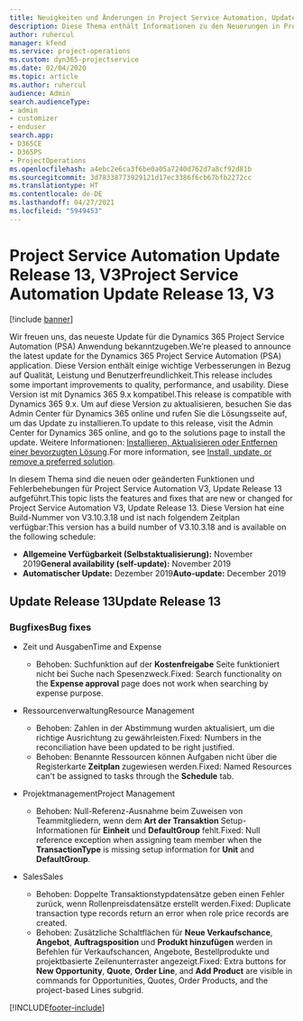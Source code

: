 ```yaml
---
title: Neuigkeiten und Änderungen in Project Service Automation, Update Release 13, V3
description: Diese Thema enthält Informationen zu den Neuerungen in Project Service Automation Release 13, V3.
author: ruhercul
manager: kfend
ms.service: project-operations
ms.custom: dyn365-projectservice
ms.date: 02/04/2020
ms.topic: article
ms.author: ruhercul
audience: Admin
search.audienceType:
- admin
- customizer
- enduser
search.app:
- D365CE
- D365PS
- ProjectOperations
ms.openlocfilehash: a4ebc2e6ca3f6be0a05a7240d762d7a8cf92d81b
ms.sourcegitcommit: 3d78338773929121d17ec3386f6cb67bfb2272cc
ms.translationtype: HT
ms.contentlocale: de-DE
ms.lasthandoff: 04/27/2021
ms.locfileid: "5949453"
---
```

# <a name="project-service-automation-update-release-13-v3"></a><span data-ttu-id="64155-103">Project Service Automation Update Release 13, V3</span><span class="sxs-lookup"><span data-stu-id="64155-103">Project Service Automation Update Release 13, V3</span></span>

[!include [banner](../includes/psa-now-project-operations.md)]

<span data-ttu-id="64155-104">Wir freuen uns, das neueste Update für die Dynamics 365 Project Service Automation (PSA) Anwendung bekanntzugeben.</span><span class="sxs-lookup"><span data-stu-id="64155-104">We’re pleased to announce the latest update for the Dynamics 365 Project Service Automation (PSA) application.</span></span> <span data-ttu-id="64155-105">Diese Version enthält einige wichtige Verbesserungen in Bezug auf Qualität, Leistung und Benutzerfreundlichkeit.</span><span class="sxs-lookup"><span data-stu-id="64155-105">This release includes some important improvements to quality, performance, and usability.</span></span> <span data-ttu-id="64155-106">Diese Version ist mit Dynamics 365 9.x kompatibel.</span><span class="sxs-lookup"><span data-stu-id="64155-106">This release is compatible with Dynamics 365 9.x.</span></span> <span data-ttu-id="64155-107">Um auf diese Version zu aktualisieren, besuchen Sie das Admin Center für Dynamics 365 online und rufen Sie die Lösungsseite auf, um das Update zu installieren.</span><span class="sxs-lookup"><span data-stu-id="64155-107">To update to this release, visit the Admin Center for Dynamics 365 online, and go to the solutions page to install the update.</span></span> <span data-ttu-id="64155-108">Weitere Informationen: [Installieren, Aktualisieren oder Entfernen einer bevorzugten Lösung](/power-platform/admin/install-remove-preferred-solution).</span><span class="sxs-lookup"><span data-stu-id="64155-108">For more information, see [Install, update, or remove a preferred solution](/power-platform/admin/install-remove-preferred-solution).</span></span>

<span data-ttu-id="64155-109">In diesem Thema sind die neuen oder geänderten Funktionen und Fehlerbehebungen für Project Service Automation V3, Update Release 13 aufgeführt.</span><span class="sxs-lookup"><span data-stu-id="64155-109">This topic lists the features and fixes that are new or changed for Project Service Automation V3, Update Release 13.</span></span> <span data-ttu-id="64155-110">Diese Version hat eine Build-Nummer von V3.10.3.18 und ist nach folgendem Zeitplan verfügbar:</span><span class="sxs-lookup"><span data-stu-id="64155-110">This version has a build number of V3.10.3.18 and is available on the following schedule:</span></span>

- <span data-ttu-id="64155-111">**Allgemeine Verfügbarkeit (Selbstaktualisierung):** November 2019</span><span class="sxs-lookup"><span data-stu-id="64155-111">**General availability (self-update):** November 2019</span></span>
- <span data-ttu-id="64155-112">**Automatischer Update:** Dezember 2019</span><span class="sxs-lookup"><span data-stu-id="64155-112">**Auto-update:** December 2019</span></span>


## <a name="update-release-13"></a><span data-ttu-id="64155-113">Update Release 13</span><span class="sxs-lookup"><span data-stu-id="64155-113">Update Release 13</span></span> 

### <a name="bug-fixes"></a><span data-ttu-id="64155-114">Bugfixes</span><span class="sxs-lookup"><span data-stu-id="64155-114">Bug fixes</span></span>

- <span data-ttu-id="64155-115">Zeit und Ausgaben</span><span class="sxs-lookup"><span data-stu-id="64155-115">Time and Expense</span></span>

     - <span data-ttu-id="64155-116">Behoben: Suchfunktion auf der **Kostenfreigabe** Seite funktioniert nicht bei Suche nach Spesenzweck.</span><span class="sxs-lookup"><span data-stu-id="64155-116">Fixed: Search functionality on the **Expense approval** page does not work when searching by expense purpose.</span></span>

- <span data-ttu-id="64155-117">Ressourcenverwaltung</span><span class="sxs-lookup"><span data-stu-id="64155-117">Resource Management</span></span>

     - <span data-ttu-id="64155-118">Behoben: Zahlen in der Abstimmung wurden aktualisiert, um die richtige Ausrichtung zu gewährleisten.</span><span class="sxs-lookup"><span data-stu-id="64155-118">Fixed: Numbers in the reconciliation have been updated to be right justified.</span></span>
     - <span data-ttu-id="64155-119">Behoben: Benannte Ressourcen können Aufgaben nicht über die Registerkarte **Zeitplan** zugewiesen werden.</span><span class="sxs-lookup"><span data-stu-id="64155-119">Fixed: Named Resources can't be assigned to tasks through the **Schedule** tab.</span></span>

- <span data-ttu-id="64155-120">Projektmanagement</span><span class="sxs-lookup"><span data-stu-id="64155-120">Project Management</span></span>

     - <span data-ttu-id="64155-121">Behoben: Null-Referenz-Ausnahme beim Zuweisen von Teammitgliedern, wenn dem **Art der Transaktion** Setup-Informationen für **Einheit** und **DefaultGroup** fehlt.</span><span class="sxs-lookup"><span data-stu-id="64155-121">Fixed: Null reference exception when assigning team member when the **TransactionType** is missing setup information for **Unit** and **DefaultGroup**.</span></span>

- <span data-ttu-id="64155-122">Sales</span><span class="sxs-lookup"><span data-stu-id="64155-122">Sales</span></span>

     - <span data-ttu-id="64155-123">Behoben: Doppelte Transaktionstypdatensätze geben einen Fehler zurück, wenn Rollenpreisdatensätze erstellt werden.</span><span class="sxs-lookup"><span data-stu-id="64155-123">Fixed: Duplicate transaction type records return an error when role price records are created.</span></span>
     - <span data-ttu-id="64155-124">Behoben: Zusätzliche Schaltflächen für **Neue Verkaufschance**, **Angebot**, **Auftragsposition** und **Produkt hinzufügen** werden in Befehlen für Verkaufschancen, Angebote, Bestellprodukte und projektbasierte Zeilenunterraster angezeigt.</span><span class="sxs-lookup"><span data-stu-id="64155-124">Fixed: Extra buttons for **New Opportunity**, **Quote**, **Order Line**, and **Add Product** are visible in commands for Opportunities, Quotes, Order Products, and the project-based Lines subgrid.</span></span>




[!INCLUDE[footer-include](../includes/footer-banner.md)]